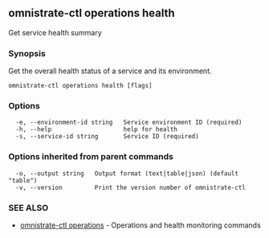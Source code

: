 ## omnistrate-ctl operations health

Get service health summary

### Synopsis

Get the overall health status of a service and its environment.

```
omnistrate-ctl operations health [flags]
```

### Options

```
  -e, --environment-id string   Service environment ID (required)
  -h, --help                    help for health
  -s, --service-id string       Service ID (required)
```

### Options inherited from parent commands

```
  -o, --output string   Output format (text|table|json) (default "table")
  -v, --version         Print the version number of omnistrate-ctl
```

### SEE ALSO

- [omnistrate-ctl operations](omnistrate-ctl_operations.md) - Operations and health monitoring commands
